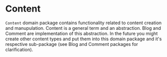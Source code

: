 # Content

`Content` domain package contains functionality related to content creation and manupulation.
Content is a general term and an abstraction. Blog and Comment are implementation of this abstraction.
In the future you might create other content types and put them into this domain package and it's respective sub-package (see Blog and Comment packages for clarification).
